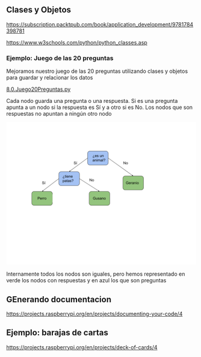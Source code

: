 ## Clases y Objetos


https://subscription.packtpub.com/book/application_development/9781784398781


https://www.w3schools.com/python/python_classes.asp


### Ejemplo: Juego de las 20 preguntas

Mejoramos nuestro juego de las 20 preguntas utilizando clases y objetos para guardar y relacionar los datos

[8.0.Juego20Preguntas.py](./codigo/8.0.Juego20Preguntas.py)


Cada nodo guarda una pregunta o una respuesta. Si es una pregunta apunta a un nodo si la respuesta es Sí y a otro si es No. Los nodos que son respuestas no apuntan a ningún otro nodo

![](./images/ArbolDecisionJuego20preguntas.svg)

Internamente todos los nodos son iguales, pero  hemos representado en verde los nodos con respuestas y en azul los que son preguntas


## GEnerando documentacion

https://projects.raspberrypi.org/en/projects/documenting-your-code/4

## Ejemplo: barajas de cartas

https://projects.raspberrypi.org/en/projects/deck-of-cards/4

